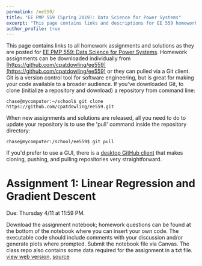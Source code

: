 ```yaml
---
permalink: /ee559/
title: "EE PMP 559 (Spring 2019): Data Science for Power Systems"
excerpt: "This page contains links and descriptions for EE 559 homework assignments"
author_profile: true
---
```


This page contains links to all homework assignments and solutions as they are posted for [EE PMP 559: Data Science for Power Systems](https://zhangbaosen.github.io/teaching/EE559_2019). Homework assignments can be downloaded individually from [https://github.com/cpatdowling/ee559](https://github.com/cpatdowling/ee559) or they can pulled via a Git client. Git is a version control tool for software engineering, but is great for making your code available to a broader audience. If you've downloaded Git, to clone (initialize a repository and download) a repository from command line:

`chase@mycomputer:~/school$ git clone https://github.com/cpatdowling/ee559.git`

When new assignments and solutions are released, all you need to do to update your repository is to use the 'pull' command inside the repository directory:

`chase@mycomputer:/school/ee559$ git pull`

If you'd prefer to use a GUI, there is a [desktop GitHub client](https://desktop.github.com/) that makes cloning, pushing, and pulling repositories very straightforward.

Assignment 1: Linear Regression and Gradient Descent
======

Due: Thursday 4/11 at 11:59 PM.

Download the assignment notebook; homework questions can be found at the bottom of the notebook where you can insert your own code. The executable code should include comments with your discussion and/or generate plots where prompted. Submit the notebook file via Canvas. The class repo also contains some data required for the assignment in a txt file. [view web version](https://cpatdowling.github.io/notebooks/regression),  [source](https://github.com/cpatdowling/ee559/blob/master/homework_1.ipynb)
